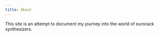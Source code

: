 ```yaml
---
title: About
---
```

This site is an attempt to document my journey into the world of eurorack synthesizers.

